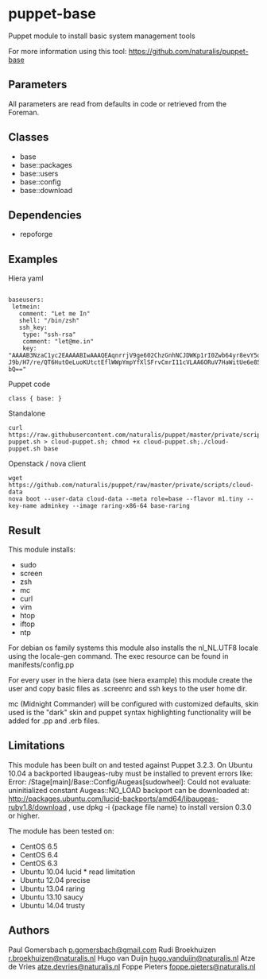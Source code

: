 puppet-base
===================

Puppet module to install basic system management tools

For more information using this tool: https://github.com/naturalis/puppet-base

Parameters
-------------
All parameters are read from defaults in code or retrieved from the Foreman. 

Classes
-------------
- base
- base::packages
- base::users
- base::config
- base::download

Dependencies
-------------
- repoforge


Examples
-------------
Hiera yaml
```

baseusers:
 letmein:
   comment: "Let me In"
   shell: "/bin/zsh"
   ssh_key:
    type: "ssh-rsa"
    comment: "let@me.in"
    key: "AAAAB3NzaC1yc2EAAAABIwAAAQEAqnrrjV9ge602ChzGnhNCJDWKp1rI0Zwb64yr8evY5ozINNzyHaWGwp20JRQbPmwhd3TQDPI3hQ48n8fTagCGKRUnim25A9Fmx25viXDA7VjmfmJvC11zZgP+7cGploLcU3aOKABOpNu38tOqcI2oUgy
J9b/H7/re/QT6HutOeLuoKUtctEflWWpYmpYfXlSFrvCmrI11cVLAA6ORuV7HaWitUe6e85bv+Wxu7RICUf4HNjZRJaZdDZkaR55Y+C147qc9VcCJuJFQbOjdhocxr9AJX0ECSeW5aooB3MOvefuCxXSlCgtQTczJhJiXUo97W+/SqzupB57Ju+jnK2Xw
bQ=="
```
Puppet code
```
class { base: }
```
Standalone
```
curl https://raw.githubusercontent.com/naturalis/puppet/master/private/scripts/cloud-puppet.sh > cloud-puppet.sh; chmod +x cloud-puppet.sh;./cloud-puppet.sh base
```
Openstack / nova client
```
wget https://github.com/naturalis/puppet/raw/master/private/scripts/cloud-data
nova boot --user-data cloud-data --meta role=base --flavor m1.tiny --key-name adminkey --image raring-x86-64 base-raring
```
Result
-------------
This module installs:
- sudo
- screen
- zsh
- mc
- curl
- vim
- htop
- iftop
- ntp

For debian os family systems this module also installs the nl_NL.UTF8 locale using the locale-gen command. The exec resource can be found in manifests/config.pp

For every user in the hiera data (see hiera example) this module create the user and copy basic files as .screenrc and ssh keys to the user home dir.

mc (Midnight Commander) will be configured with customized defaults, skin used is the "dark" skin and puppet syntax highlighting functionality will be added for .pp and .erb files.

Limitations
-------------
This module has been built on and tested against Puppet 3.2.3. On Ubuntu 10.04 a backported libaugeas-ruby must be installed to prevent errors like: Error: /Stage[main]/Base::Config/Augeas[sudowheel]: Could not evaluate: uninitialized constant Augeas::NO_LOAD 
backport can be downloaded at: http://packages.ubuntu.com/lucid-backports/amd64/libaugeas-ruby1.8/download , use dpkg -i {package file name} to install version 0.3.0 or higher. 

The module has been tested on:
- CentOS 6.5
- CentOS 6.4
- CentOS 6.3
- Ubuntu 10.04 lucid * read limitation
- Ubuntu 12.04 precise
- Ubuntu 13.04 raring
- Ubuntu 13.10 saucy
- Ubuntu 14.04 trusty

Authors
-------------
Paul Gomersbach <p.gomersbach@gmail.com>
Rudi Broekhuizen <r.broekhuizen@naturalis.nl>
Hugo van Duijn <hugo.vanduijn@naturalis.nl>
Atze de Vries <atze.devries@naturalis.nl>
Foppe Pieters <foppe.pieters@naturalis.nl>

